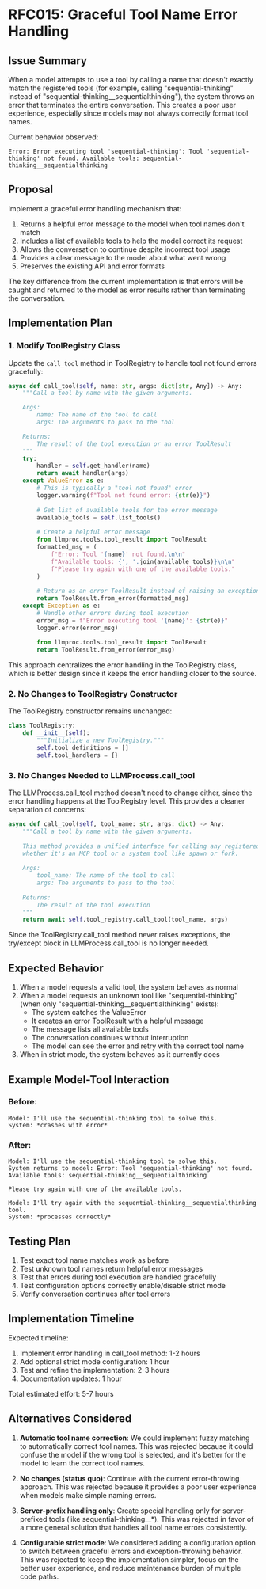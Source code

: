 # RFC015: Graceful Tool Name Error Handling

## Issue Summary

When a model attempts to use a tool by calling a name that doesn't exactly match the registered tools (for example, calling "sequential-thinking" instead of "sequential-thinking__sequentialthinking"), the system throws an error that terminates the entire conversation. This creates a poor user experience, especially since models may not always correctly format tool names.

Current behavior observed:
```
Error: Error executing tool 'sequential-thinking': Tool 'sequential-thinking' not found. Available tools: sequential-thinking__sequentialthinking
```

## Proposal

Implement a graceful error handling mechanism that:

1. Returns a helpful error message to the model when tool names don't match
2. Includes a list of available tools to help the model correct its request
3. Allows the conversation to continue despite incorrect tool usage
4. Provides a clear message to the model about what went wrong
5. Preserves the existing API and error formats

The key difference from the current implementation is that errors will be caught and returned to the model as error results rather than terminating the conversation.

## Implementation Plan

### 1. Modify ToolRegistry Class

Update the `call_tool` method in ToolRegistry to handle tool not found errors gracefully:

```python
async def call_tool(self, name: str, args: dict[str, Any]) -> Any:
    """Call a tool by name with the given arguments.

    Args:
        name: The name of the tool to call
        args: The arguments to pass to the tool

    Returns:
        The result of the tool execution or an error ToolResult
    """
    try:
        handler = self.get_handler(name)
        return await handler(args)
    except ValueError as e:
        # This is typically a "tool not found" error
        logger.warning(f"Tool not found error: {str(e)}")
        
        # Get list of available tools for the error message
        available_tools = self.list_tools()
        
        # Create a helpful error message
        from llmproc.tools.tool_result import ToolResult
        formatted_msg = (
            f"Error: Tool '{name}' not found.\n\n"
            f"Available tools: {', '.join(available_tools)}\n\n"
            f"Please try again with one of the available tools."
        )
        
        # Return as an error ToolResult instead of raising an exception
        return ToolResult.from_error(formatted_msg)
    except Exception as e:
        # Handle other errors during tool execution
        error_msg = f"Error executing tool '{name}': {str(e)}"
        logger.error(error_msg)
        
        from llmproc.tools.tool_result import ToolResult
        return ToolResult.from_error(error_msg)
```

This approach centralizes the error handling in the ToolRegistry class, which is better design since it keeps the error handling closer to the source.

### 2. No Changes to ToolRegistry Constructor

The ToolRegistry constructor remains unchanged:

```python
class ToolRegistry:
    def __init__(self):
        """Initialize a new ToolRegistry."""
        self.tool_definitions = []
        self.tool_handlers = {}
```

### 3. No Changes Needed to LLMProcess.call_tool

The LLMProcess.call_tool method doesn't need to change either, since the error handling happens at the ToolRegistry level. This provides a cleaner separation of concerns:

```python
async def call_tool(self, tool_name: str, args: dict) -> Any:
    """Call a tool by name with the given arguments.
    
    This method provides a unified interface for calling any registered tool,
    whether it's an MCP tool or a system tool like spawn or fork.
    
    Args:
        tool_name: The name of the tool to call
        args: The arguments to pass to the tool
        
    Returns:
        The result of the tool execution
    """
    return await self.tool_registry.call_tool(tool_name, args)
```

Since the ToolRegistry.call_tool method never raises exceptions, the try/except block in LLMProcess.call_tool is no longer needed.

## Expected Behavior

1. When a model requests a valid tool, the system behaves as normal
2. When a model requests an unknown tool like "sequential-thinking" (when only "sequential-thinking__sequentialthinking" exists):
   - The system catches the ValueError
   - It creates an error ToolResult with a helpful message
   - The message lists all available tools
   - The conversation continues without interruption
   - The model can see the error and retry with the correct tool name
3. When in strict mode, the system behaves as it currently does

## Example Model-Tool Interaction

### Before:
```
Model: I'll use the sequential-thinking tool to solve this.
System: *crashes with error*
```

### After:
```
Model: I'll use the sequential-thinking tool to solve this.
System returns to model: Error: Tool 'sequential-thinking' not found. Available tools: sequential-thinking__sequentialthinking

Please try again with one of the available tools.

Model: I'll try again with the sequential-thinking__sequentialthinking tool.
System: *processes correctly*
```

## Testing Plan

1. Test exact tool name matches work as before
2. Test unknown tool names return helpful error messages
3. Test that errors during tool execution are handled gracefully
4. Test configuration options correctly enable/disable strict mode
5. Verify conversation continues after tool errors

## Implementation Timeline

Expected timeline:
1. Implement error handling in call_tool method: 1-2 hours
2. Add optional strict mode configuration: 1 hour
3. Test and refine the implementation: 2-3 hours
4. Documentation updates: 1 hour

Total estimated effort: 5-7 hours

## Alternatives Considered

1. **Automatic tool name correction**: We could implement fuzzy matching to automatically correct tool names. This was rejected because it could confuse the model if the wrong tool is selected, and it's better for the model to learn the correct tool names.

2. **No changes (status quo)**: Continue with the current error-throwing approach. This was rejected because it provides a poor user experience when models make simple naming errors.

3. **Server-prefix handling only**: Create special handling only for server-prefixed tools (like sequential-thinking__*). This was rejected in favor of a more general solution that handles all tool name errors consistently.

4. **Configurable strict mode**: We considered adding a configuration option to switch between graceful errors and exception-throwing behavior. This was rejected to keep the implementation simpler, focus on the better user experience, and reduce maintenance burden of multiple code paths.